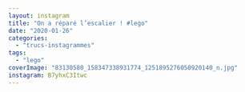 ```yaml
---
layout: instagram
title: "On a réparé l’escalier ! #lego"
date: "2020-01-26"
categories: 
  - "trucs-instagrammes"
tags: 
  - "lego"
coverImage: "83130580_158347338931774_1251895276050920140_n.jpg"
instagram: B7yhxC3Itwc
---
```

